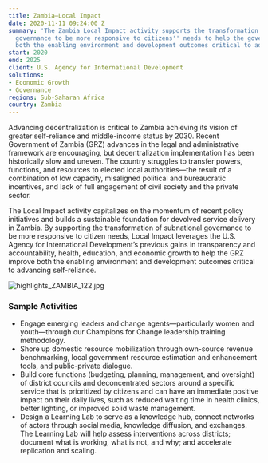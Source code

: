 ```yaml
---
title: Zambia—Local Impact
date: 2020-11-11 09:24:00 Z
summary: 'The Zambia Local Impact activity supports the transformation of subnational
  governance to be more responsive to citizens'' needs to help the government improve
  both the enabling environment and development outcomes critical to advancing self-reliance. '
start: 2020
end: 2025
client: U.S. Agency for International Development
solutions:
- Economic Growth
- Governance
regions: Sub-Saharan Africa
country: Zambia
---
```


Advancing decentralization is critical to Zambia achieving its vision of greater self-reliance and middle-income status by 2030. Recent Government of Zambia (GRZ) advances in the legal and administrative framework are encouraging, but decentralization implementation has been historically slow and uneven. The country struggles to transfer powers, functions, and resources to elected local authorities—the result of a combination of low capacity, misaligned political and bureaucratic incentives, and lack of full engagement of civil society and the private sector.

The Local Impact activity capitalizes on the momentum of recent policy initiatives and builds a sustainable foundation for devolved service delivery in Zambia. By supporting the transformation of subnational governance to be more responsive to citizen needs, Local Impact leverages the U.S. Agency for International Development’s previous gains in transparency and accountability, health, education, and economic growth to help the GRZ improve both the enabling environment and development outcomes critical to advancing self-reliance. 
 
![highlights_ZAMBIA_122.jpg](/uploads/highlights_ZAMBIA_122.jpg)
 
### Sample Activities

* Engage emerging leaders and change agents—particularly women and youth—through our Champions for Change leadership training methodology.
* Shore up domestic resource mobilization through own-source revenue benchmarking, local government resource estimation and enhancement tools, and public-private dialogue. 
* Build core functions (budgeting, planning, management, and oversight) of district councils and deconcentrated sectors around a specific service that is prioritized by citizens and can have an immediate positive impact on their daily lives, such as reduced waiting time in health clinics, better lighting, or improved solid waste management. 
* Design a Learning Lab to serve as a knowledge hub, connect networks of actors through social media, knowledge diffusion, and exchanges. The Learning Lab will help assess interventions across districts; document what is working, what is not, and why; and accelerate replication and scaling. 
